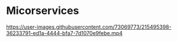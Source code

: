 <h1>Micorservices</h1>

https://user-images.githubusercontent.com/73069773/215495398-36233791-ed1a-4444-bfa7-7d1070e9febe.mp4

